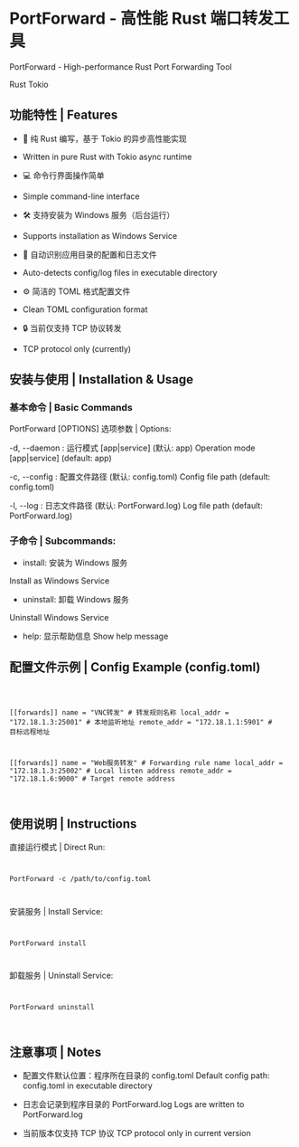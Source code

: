 # PortForward - 高性能 Rust 端口转发工具
PortForward - High-performance Rust Port Forwarding Tool

Rust Tokio

## 功能特性 | Features
* 🚀 纯 Rust 编写，基于 Tokio 的异步高性能实现
* Written in pure Rust with Tokio async runtime

* 💻 命令行界面操作简单
*  Simple command-line interface

* 🛠️ 支持安装为 Windows 服务（后台运行）
* Supports installation as Windows Service

* 📁 自动识别应用目录的配置和日志文件
* Auto-detects config/log files in executable directory

* ⚙️ 简洁的 TOML 格式配置文件
* Clean TOML configuration format

* 🔒 当前仅支持 TCP 协议转发
* TCP protocol only (currently)

## 安装与使用 | Installation & Usage

### 基本命令 | Basic Commands

PortForward [OPTIONS] <COMMAND>
选项参数 | Options:

-d, --daemon <DAEMON>: 运行模式 [app|service] (默认: app)
Operation mode [app|service] (default: app)

-c, --config <CONFIG>: 配置文件路径 (默认: config.toml)
Config file path (default: config.toml)

-l, --log <LOG>: 日志文件路径 (默认: PortForward.log)
Log file path (default: PortForward.log)

### 子命令 | Subcommands:

* install: 安装为 Windows 服务

Install as Windows Service

* uninstall: 卸载 Windows 服务

Uninstall Windows Service

* help: 显示帮助信息
Show help message

## 配置文件示例 | Config Example (config.toml)
<code>

[[forwards]]
name = "VNC转发"        # 转发规则名称
local_addr = "172.18.1.3:25001"  # 本地监听地址
remote_addr = "172.18.1.1:5901"  # 目标远程地址


[[forwards]]
name = "Web服务转发"    # Forwarding rule name
local_addr = "172.18.1.3:25002"  # Local listen address
remote_addr = "172.18.1.6:9000"  # Target remote address

</code>

## 使用说明 | Instructions

直接运行模式 | Direct Run:
<code>

PortForward -c /path/to/config.toml

</code>

安装服务 | Install Service:
<code>

PortForward install

</code>

卸载服务 | Uninstall Service:
<code>

PortForward uninstall

</code>

## 注意事项 | Notes
* 配置文件默认位置：程序所在目录的 config.toml
Default config path: config.toml in executable directory

* 日志会记录到程序目录的 PortForward.log
Logs are written to PortForward.log

* 当前版本仅支持 TCP 协议
TCP protocol only in current version
